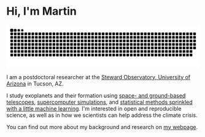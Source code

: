 # Hi, I'm Martin

<picture>
  <source media="(prefers-color-scheme: dark)" srcset="https://raw.githubusercontent.com/matiscke/matiscke/output/github-contribution-grid-snake-dark.svg">  
  <source media="(prefers-color-scheme: light)" srcset="https://raw.githubusercontent.com/matiscke/matiscke/output/github-contribution-grid-snake.svg">
  <img alt="github contribution grid snake animation" src="https://raw.githubusercontent.com/matiscke/matiscke/output/github-contribution-grid-snake.svg">
</picture>

I am a postdoctoral researcher at the [Steward Observatory, University of Arizona](https://www.as.arizona.edu/) in Tucson, AZ.  

I study exoplanets and their formation using [space- and ground-based telescopes](https://iopscience.iop.org/article/10.3847/1538-3881/abbe03), [supercomputer simulations](https://doi.org/10.1051/0004-6361/202038554), and [statistical methods sprinkled with a little machine learning](https://doi.org/10.1051/0004-6361/202140551). I'm interested in open and reproducible science, as well as in how we scientists can help address the climate crisis. 

You can find out more about my background and research on [my webpage](https://matiscke.github.io).  



<!--
**matiscke/matiscke** is a ✨ _special_ ✨ repository because its `README.md` (this file) appears on your GitHub profile.

Here are some ideas to get you started:

- 🔭 I’m currently working on ...
- 🌱 I’m currently learning ...
- 👯 I’m looking to collaborate on ...
- 🤔 I’m looking for help with ...
- 💬 Ask me about ...
- 📫 How to reach me: ...
- 😄 Pronouns: ...
- ⚡ Fun fact: ...
-->
